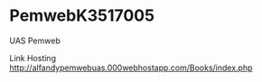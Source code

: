 # PemwebK3517005
UAS Pemweb

Link Hosting
http://alfandypemwebuas.000webhostapp.com/Books/index.php
